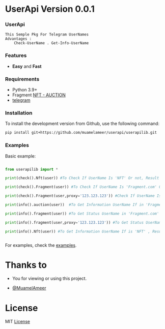 # UserApi Version 0.0.1

### UserApi
```
This Semple Pkg For Telegram UserNames
Advantages :
    Check-UserName . Get-Info-UserName 

```
### Features
- **Easy** and **Fast**

### Requirements

- Python 3.9+
- Fragment [NFT - AUCTION](https://fragment.com)
- [telegram](https://telegram.org)

### Installation

To install the development version from Github, use the following command:
```bash
pip install git+https://github.com/muamelameer/userapi/userapilib.git
```

### Examples
Basic example:
```python

from userapilib import *

print(check().Nft(user)) #To Check If UserName Is 'NFT' Or not, Result >>> True - False

print(check().Fragment(user)) #To Check If UserName Is 'Fragment.com' Or not, Result >>> True - False

print(check().Fragment(user,proxy='123.123.123')) #Check If UserName Is 'Fragment.com' Or not 'With Proxis!', Result >>> True - False

print(info().auction(user))  #To Get Information UserName If in 'Fragment.com' , Result >>> Json Data

print(info().fragment(user)) #To Get Status UserName in 'Fragment.com' , Result >>> Onauction - Sold - For Sell - ect...

print(info().fragment(user,proxy='123.123.123')) #To Get Status UserName in 'Fragment.com' With Proxis! , Result >>> Onauction - Sold - For Sell - ect...

print(info().Nft(user)) #To Get Information UserName If is 'NFT' , Result >>> Json Data



```
For examples, check the [examples](https://github.com/muamelameer/userapi/test.py).

# Thanks to
- You for viewing or using this project.

- [@MuamelAmeer](https://github.com/muamelameer)
# License

MIT [License](https://github.com/muamelameer/userapi/blob/main/LICENSE)
